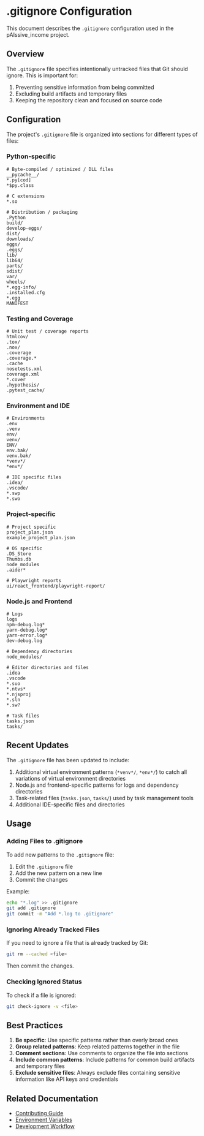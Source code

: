 # .gitignore Configuration

This document describes the `.gitignore` configuration used in the pAIssive_income project.

## Overview

The `.gitignore` file specifies intentionally untracked files that Git should ignore. This is important for:

1. Preventing sensitive information from being committed
2. Excluding build artifacts and temporary files
3. Keeping the repository clean and focused on source code

## Configuration

The project's `.gitignore` file is organized into sections for different types of files:

### Python-specific

```
# Byte-compiled / optimized / DLL files
__pycache__/
*.py[cod]
*$py.class

# C extensions
*.so

# Distribution / packaging
.Python
build/
develop-eggs/
dist/
downloads/
eggs/
.eggs/
lib/
lib64/
parts/
sdist/
var/
wheels/
*.egg-info/
.installed.cfg
*.egg
MANIFEST
```

### Testing and Coverage

```
# Unit test / coverage reports
htmlcov/
.tox/
.nox/
.coverage
.coverage.*
.cache
nosetests.xml
coverage.xml
*.cover
.hypothesis/
.pytest_cache/
```

### Environment and IDE

```
# Environments
.env
.venv
env/
venv/
ENV/
env.bak/
venv.bak/
*venv*/
*env*/

# IDE specific files
.idea/
.vscode/
*.swp
*.swo
```

### Project-specific

```
# Project specific
project_plan.json
example_project_plan.json

# OS specific
.DS_Store
Thumbs.db
node_modules
.aider*

# Playwright reports
ui/react_frontend/playwright-report/
```

### Node.js and Frontend

```
# Logs
logs
npm-debug.log*
yarn-debug.log*
yarn-error.log*
dev-debug.log

# Dependency directories
node_modules/

# Editor directories and files
.idea
.vscode
*.suo
*.ntvs*
*.njsproj
*.sln
*.sw?

# Task files
tasks.json
tasks/
```

## Recent Updates

The `.gitignore` file has been updated to include:

1. Additional virtual environment patterns (`*venv*/`, `*env*/`) to catch all variations of virtual environment directories
2. Node.js and frontend-specific patterns for logs and dependency directories
3. Task-related files (`tasks.json`, `tasks/`) used by task management tools
4. Additional IDE-specific files and directories

## Usage

### Adding Files to .gitignore

To add new patterns to the `.gitignore` file:

1. Edit the `.gitignore` file
2. Add the new pattern on a new line
3. Commit the changes

Example:
```bash
echo "*.log" >> .gitignore
git add .gitignore
git commit -m "Add *.log to .gitignore"
```

### Ignoring Already Tracked Files

If you need to ignore a file that is already tracked by Git:

```bash
git rm --cached <file>
```

Then commit the changes.

### Checking Ignored Status

To check if a file is ignored:

```bash
git check-ignore -v <file>
```

## Best Practices

1. **Be specific**: Use specific patterns rather than overly broad ones
2. **Group related patterns**: Keep related patterns together in the file
3. **Comment sections**: Use comments to organize the file into sections
4. **Include common patterns**: Include patterns for common build artifacts and temporary files
5. **Exclude sensitive files**: Always exclude files containing sensitive information like API keys and credentials

## Related Documentation

- [Contributing Guide](contributing.md)
- [Environment Variables](environment_variables.md)
- [Development Workflow](dev_workflow.md)
